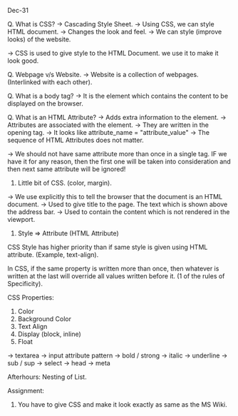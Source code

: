 Dec-31


Q. What is CSS?
-> Cascading Style Sheet.
-> Using CSS, we can style HTML document.
-> Changes the look and feel.
-> We can style (improve looks) of the website.

-> CSS is used to give style to the HTML Document.
we use it to make it look good.

Q. Webpage v/s Website.
-> Website is a collection of webpages. (Interlinked with each other).

Q. What is a body tag?
-> It is the element which contains the content to be displayed on the browser.

Q. What is an HTML Attribute?
-> Adds extra information to the element.
-> Attributes are associated with the element.
-> They are written in the opening tag.
-> It looks like attribute_name = "attribute_value"
-> The sequence of HTML Attributes does not matter.

-> We should not have same attribute more than once in a single tag. IF we have it for any reason, then the first one will be taken into consideration and then next same attribute will be ignored!


1. Little bit of CSS. (color, margin).

<!DOCTYPE html> -> We use explicitly this to tell the browser that the document is an HTML document.

<title></title> -> Used to give title to the page. The text which is shown above the address bar.

<head></head> -> Used to contain the content which is not rendered in the viewport.

1. Style => Attribute (HTML Attribute)

CSS Style has higher priority than if same style is given using HTML attribute. (Example, text-align).

In CSS, if the same property is written more than once, then whatever is written at the last will override all values written before it. (1 of the rules of Specificity).


CSS Properties:
1. Color
2. Background Color
3. Text Align
4. Display (block, inline)
5. Float




-> textarea
-> input attribute pattern
-> bold / strong
-> italic
-> underline
-> sub / sup
-> select
-> head
-> meta

Afterhours:
Nesting of List.

Assignment:
1. You have to give CSS and make it look exactly as same as the MS Wiki.